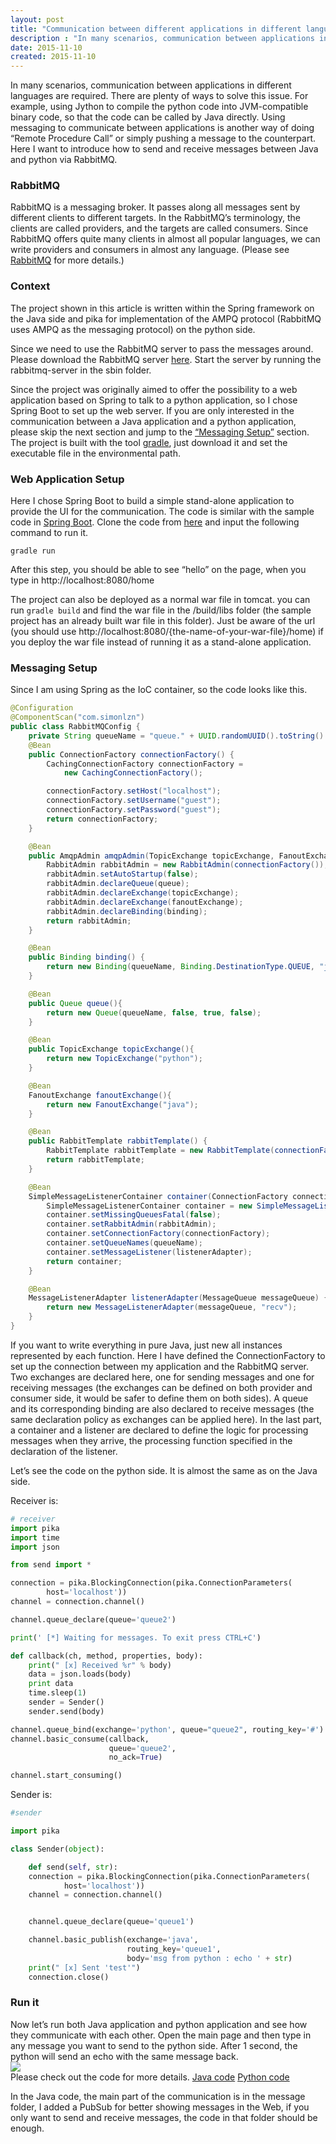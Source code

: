 ```yaml
---
layout: post
title: "Communication between different applications in different languages via Rabbit MQ"
description : "In many scenarios, communication between applications in different languages are required. There are plenty of ways to solve this issue. For example, using Jython to compile the python code into JVM-compatible binary code, so that the code can be called by Java directly. Using messaging to communicate between applications is another way of doing “Remote Procedure Call” or simply pushing a message to the counterpart. Here I want to introduce how to send and receive messages between Java and python via RabbitMQ."
date: 2015-11-10
created: 2015-11-10
---
```

In many scenarios, communication between applications in different languages are required. There are plenty of ways to solve this issue. For example, using Jython to compile the python code into JVM-compatible binary code, so that the code can be called by Java directly. Using messaging to communicate between applications is another way of doing “Remote Procedure Call” or simply pushing a message to the counterpart. Here I want to introduce how to send and receive messages between Java and python via RabbitMQ.

<h3>RabbitMQ</h3>
RabbitMQ is a messaging broker. It passes along all messages sent by different clients to different targets. In the RabbitMQ’s terminology, the clients are called providers, and the targets are called consumers. Since RabbitMQ offers quite many clients in almost all popular languages, we can write providers and consumers in almost any language. (Please see <a href="https://www.rabbitmq.com/features.html">RabbitMQ</a> for more details.)

<h3>Context</h3>
The project shown in this article is written within the Spring framework on the Java side and pika for implementation of the AMPQ protocol (RabbitMQ uses AMPQ as the messaging protocol) on the python side. 

Since we need to use the RabbitMQ server to pass the messages around. Please download the RabbitMQ server <a href="https://www.rabbitmq.com/download.html">here</a>. Start the server by running the rabbitmq-server in the sbin folder.

Since the project was originally aimed to offer the possibility to a web application based on Spring to talk to a python application, so I chose Spring Boot to set up the web server. If you are only interested in the communication between a Java application and a python application, please skip the next section and jump to the <a href="#main_content">“Messaging Setup”</a> section. The project is built with the tool [gradle](https://gradle.org/), just download it and set the executable file in the environmental path.

<h3>Web Application Setup</h3>
Here I chose Spring Boot to build a simple stand-alone application to provide the UI for the communication. The code is similar with the sample code in <a href="http://spring.io/guides/gs/serving-web-content/">Spring Boot</a>. Clone the code from <a href="https://github.com/simonlzn/SpringWithGradle">here</a> and input the following command to run it. 

``` gradle run ```

After this step, you should be able to see “hello” on the page, when you type in http://localhost:8080/home

The project can also be deployed as a normal war file in tomcat. you can run  ``` gradle build ``` and find the war file in the /build/libs folder (the sample project has an already built war file in this folder). Just be aware of the url (you should use http://localhost:8080/{the-name-of-your-war-file}/home) if you deploy the war file instead of running it as a stand-alone application.

<h3 id="main_content">Messaging Setup</h3>
Since I am using Spring as the IoC container, so the code looks like this.

``` java
@Configuration
@ComponentScan("com.simonlzn")
public class RabbitMQConfig {
    private String queueName = "queue." + UUID.randomUUID().toString().replace("-","");
    @Bean
    public ConnectionFactory connectionFactory() {
        CachingConnectionFactory connectionFactory =
            new CachingConnectionFactory();

        connectionFactory.setHost("localhost");
        connectionFactory.setUsername("guest");
        connectionFactory.setPassword("guest");
        return connectionFactory;
    }

    @Bean
    public AmqpAdmin amqpAdmin(TopicExchange topicExchange, FanoutExchange fanoutExchange, Queue queue, Binding binding) {
        RabbitAdmin rabbitAdmin = new RabbitAdmin(connectionFactory());
        rabbitAdmin.setAutoStartup(false);
        rabbitAdmin.declareQueue(queue);
        rabbitAdmin.declareExchange(topicExchange);
        rabbitAdmin.declareExchange(fanoutExchange);
        rabbitAdmin.declareBinding(binding);
        return rabbitAdmin;
    }

    @Bean
    public Binding binding() {
        return new Binding(queueName, Binding.DestinationType.QUEUE, "java", "queue1",null);
    }

    @Bean
    public Queue queue(){
        return new Queue(queueName, false, true, false);
    }

    @Bean
    public TopicExchange topicExchange(){
        return new TopicExchange("python");
    }

    @Bean
    FanoutExchange fanoutExchange(){
        return new FanoutExchange("java");
    }

    @Bean
    public RabbitTemplate rabbitTemplate() {
        RabbitTemplate rabbitTemplate = new RabbitTemplate(connectionFactory());
        return rabbitTemplate;
    }

    @Bean
	SimpleMessageListenerContainer container(ConnectionFactory connectionFactory, MessageListenerAdapter listenerAdapter, RabbitAdmin rabbitAdmin) throws IOException {
		SimpleMessageListenerContainer container = new SimpleMessageListenerContainer();
		container.setMissingQueuesFatal(false);
		container.setRabbitAdmin(rabbitAdmin);
		container.setConnectionFactory(connectionFactory);
		container.setQueueNames(queueName);
		container.setMessageListener(listenerAdapter);
		return container;
	}

	@Bean
	MessageListenerAdapter listenerAdapter(MessageQueue messageQueue) {
        return new MessageListenerAdapter(messageQueue, "recv");
	}
}
```

If you want to write everything in pure Java, just new all instances represented by each function.
Here I have defined the ConnectionFactory to set up the connection between my application and the RabbitMQ server. Two exchanges are declared here, one for sending messages and one for receiving messages (the exchanges can be defined on both provider and consumer side, it would be safer to define them on both sides). A queue and its corresponding binding are also declared to receive messages (the same declaration policy as exchanges can be applied here). In the last part, a container and a listener are declared to define the logic for processing messages when they arrive, the processing function specified in the declaration of the listener. 

Let’s see the code on the python side. 
It is almost the same as on the Java side. 

Receiver is:

``` python
# receiver
import pika
import time
import json

from send import *

connection = pika.BlockingConnection(pika.ConnectionParameters(
        host='localhost'))
channel = connection.channel()

channel.queue_declare(queue='queue2')

print(' [*] Waiting for messages. To exit press CTRL+C')

def callback(ch, method, properties, body):
    print(" [x] Received %r" % body)
    data = json.loads(body)
    print data
    time.sleep(1)
    sender = Sender()
    sender.send(body)

channel.queue_bind(exchange='python', queue="queue2", routing_key='#')
channel.basic_consume(callback,
                      queue='queue2',
                      no_ack=True)

channel.start_consuming()

```

Sender is:

``` python
#sender

import pika

class Sender(object):

    def send(self, str):
	connection = pika.BlockingConnection(pika.ConnectionParameters(
        	host='localhost'))
	channel = connection.channel()


	channel.queue_declare(queue='queue1')

	channel.basic_publish(exchange='java',
        	              routing_key='queue1',
                	      body='msg from python : echo ' + str)
	print(" [x] Sent 'test'")
	connection.close()
```

<h3>Run it</h3>
Now let’s run both Java application and python application and see how they communicate with each other.
Open the main page and then type in any message you want to send to the python side. After 1 second, the python will send an echo with the same message back.
<div>
    <img src="/images/post/java_python_comm.png" />
</div>
Please check out the code for more details. 
<a href="https://github.com/simonlzn/SpringWithRabbitMQ">Java code</a>  <a href="https://github.com/simonlzn/PythonRabbitMQTest">Python code</a>

In the Java code, the main part of the communication is in the message folder, I added a PubSub for better showing messages in the Web, if you only want to send and receive messages, the code in that folder should be enough.
